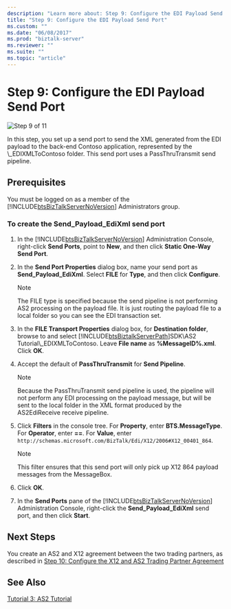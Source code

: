 ```yaml
---
description: "Learn more about: Step 9: Configure the EDI Payload Send Port"
title: "Step 9: Configure the EDI Payload Send Port"
ms.custom: ""
ms.date: "06/08/2017"
ms.prod: "biztalk-server"
ms.reviewer: ""
ms.suite: ""
ms.topic: "article"
---
```

# Step 9: Configure the EDI Payload Send Port
![Step 9 of 11](../core/media/tut-step9-of-11.gif "Tut_Step9_of_11")  
  
 In this step, you set up a send port to send the XML generated from the EDI payload to the back-end Contoso application, represented by the \\_EDIXMLToContoso folder. This send port uses a PassThruTransmit send pipeline.  
  
## Prerequisites  
 You must be logged on as a member of the [!INCLUDE[btsBizTalkServerNoVersion](../includes/btsbiztalkservernoversion-md.md)] Administrators group.  
  
### To create the Send_Payload_EdiXml send port  
  
1. In the [!INCLUDE[btsBizTalkServerNoVersion](../includes/btsbiztalkservernoversion-md.md)] Administration Console, right-click **Send Ports**, point to **New**, and then click **Static One-Way Send Port**.  
  
2. In the **Send Port Properties** dialog box, name your send port as **Send_Payload_EdiXml**. Select **FILE** for **Type**, and then click **Configure**.  
  
   > [!NOTE]
   >  The FILE type is specified because the send pipeline is not performing AS2 processing on the payload file. It is just routing the payload file to a local folder so you can see the EDI transaction set.  
  
3. In the **FILE Transport Properties** dialog box, for **Destination folder**, browse to and select [!INCLUDE[btsBiztalkServerPath](../includes/btsbiztalkserverpath-md.md)]SDK\AS2 Tutorial\\_EDIXMLToContoso. Leave **File name** as **%MessageID%.xml**. Click **OK**.  
  
4. Accept the default of **PassThruTransmit** for **Send Pipeline**.  
  
   > [!NOTE]
   >  Because the PassThruTransmit send pipeline is used, the pipeline will not perform any EDI processing on the payload message, but will be sent to the local folder in the XML format produced by the AS2EdiReceive receive pipeline.  
  
5. Click **Filters** in the console tree. For **Property**, enter **BTS.MessageType**. For **Operator**, enter **==**. For **Value**, enter `http://schemas.microsoft.com/BizTalk/Edi/X12/2006#X12_00401_864`.  
  
   > [!NOTE]
   >  This filter ensures that this send port will only pick up X12 864 payload messages from the MessageBox.  
  
6. Click **OK**.  
  
7. In the **Send Ports** pane of the [!INCLUDE[btsBizTalkServerNoVersion](../includes/btsbiztalkservernoversion-md.md)] Administration Console, right-click the **Send_Payload_EdiXml** send port, and then click **Start**.  
  
## Next Steps  
 You create an AS2 and X12 agreement between the two trading partners, as described in [Step 10: Configure the X12 and AS2 Trading Partner Agreement](../core/step-10-configure-the-x12-and-as2-trading-partner-agreement.md)  
  
## See Also  
 [Tutorial 3: AS2 Tutorial](../core/tutorial-3-as2-tutorial.md)
